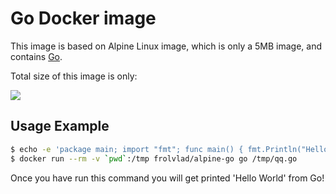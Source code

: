 Go Docker image
===============

This image is based on Alpine Linux image, which is only a 5MB image, and contains
[Go](http://golang.org/).

Total size of this image is only:

[![](https://badge.imagelayers.io/frolvlad/alpine-go:latest.svg)](https://imagelayers.io/?images=frolvlad/alpine-go:latest 'Get your own badge on imagelayers.io')


Usage Example
-------------

```bash
$ echo -e 'package main; import "fmt"; func main() { fmt.Println("Hello World") }' > qq.go
$ docker run --rm -v `pwd`:/tmp frolvlad/alpine-go go /tmp/qq.go
```

Once you have run this command you will get printed 'Hello World' from Go!
